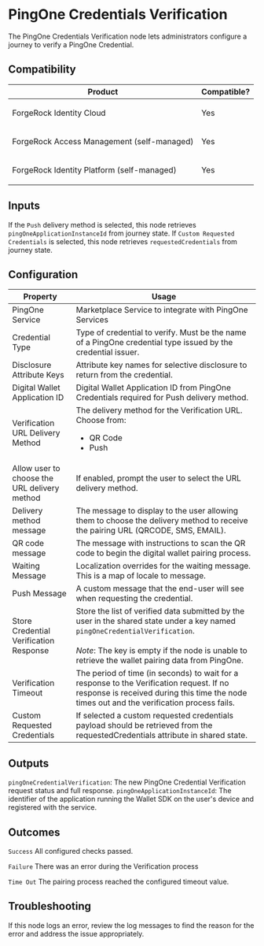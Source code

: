 # PingOne Credentials Verification

The PingOne Credentials Verification node lets administrators configure a journey to verify a PingOne Credential.

## Compatibility

<table>
  <colgroup>
    <col>
    <col>
  </colgroup>
  <thead>
  <tr>
    <th>Product</th>
    <th>Compatible?</th>
  </tr>
  </thead>
  <tbody>
  <tr>
    <td><p>ForgeRock Identity Cloud</p></td>
    <td><p><span>Yes</span></p></td>
  </tr>
  <tr>
    <td><p>ForgeRock Access Management (self-managed)</p></td>
    <td><p><span>Yes</span></p></td>
  </tr>
  <tr>
    <td><p>ForgeRock Identity Platform (self-managed)</p></td>
    <td><p><span>Yes</span></p></td>
  </tr>
  </tbody>
</table>

## Inputs

If the `Push` delivery method is selected, this node retrieves `pingOneApplicationInstanceId` from journey state.
If `Custom Requested Credentials` is selected, this node retrieves `requestedCredentials` from journey state. 

## Configuration

<table>
  <thead>
    <th>Property</th>
    <th>Usage</th>
  </thead>
  <tbody>
    <tr>
      <td>PingOne Service</td>
      <td>Marketplace Service to integrate with PingOne Services
      </td>
    </tr>
  <tr>
    <td>Credential Type</td>
    <td>Type of credential to verify. Must be the name of a PingOne credential type issued by the credential issuer.
</td>
  </tr>
     <tr>
      <td>Disclosure Attribute Keys</td>
      <td>Attribute key names for selective disclosure to return from the credential.
</td>
    </tr>
     <tr>
      <td>Digital Wallet Application ID</td>
      <td>Digital Wallet Application ID from PingOne Credentials required for Push delivery method.
</td>
    </tr>
     <tr>
      <td>Verification URL Delivery Method</td>
      <td>The delivery method for the Verification URL. Choose from: <br>

- QR Code
- Push

</td>
    </tr>
     <tr>
      <td>Allow user to choose the URL delivery method</td>
      <td>If enabled, prompt the user to select the URL delivery method.</td>
    </tr>
     <tr>
      <td>Delivery method message</td>
      <td>The message to display to the user allowing them to choose the delivery method to 
  receive the pairing URL (QRCODE, SMS, EMAIL).</td>
    </tr>
     <tr>
      <td>QR code message</td>
      <td>The message with instructions to scan the QR code to begin the digital wallet pairing process.</td>
    </tr>
    <tr>
      <td>Waiting Message</td>
      <td>Localization overrides for the waiting message. This is a map of locale to message.</td>
    </tr>
    <tr>
      <td>Push Message</td>
      <td>A custom message that the end-user will see when requesting the credential.</td>
    </tr>
     <tr>
      <td>Store Credential Verification Response</td>
      <td>Store the list of verified data submitted by the user in the shared state under a key
  named <code>pingOneCredentialVerification</code>.<br><br>
  <em>Note</em>: The key is empty if the node is unable to retrieve the wallet pairing data from PingOne.
</td>
    </tr>
    <tr>
      <td>Verification Timeout</td>
      <td>The period of time (in seconds) to wait for a response to the Verification request. If no
  response is received during this time the node times out and the verification process fails.
      </td>
    </tr>
    <tr>
<td>Custom Requested Credentials</td>
<td>If selected a custom requested credentials payload should be retrieved from the 
  requestedCredentials attribute in shared state.
</td>
</tr>
  </tbody>
</table>

## Outputs

`pingOneCredentialVerification`: The new PingOne Credential Verification
request status and full response.
`pingOneApplicationInstanceId`: The identifier of the application running the Wallet SDK on the user's device and registered with the service.

## Outcomes

`Success`
All configured checks passed.

`Failure`
There was an error during the Verification process

`Time Out`
The pairing process reached the configured timeout value.

## Troubleshooting

If this node logs an error, review the log messages to find the reason for the error and address the issue
appropriately.

